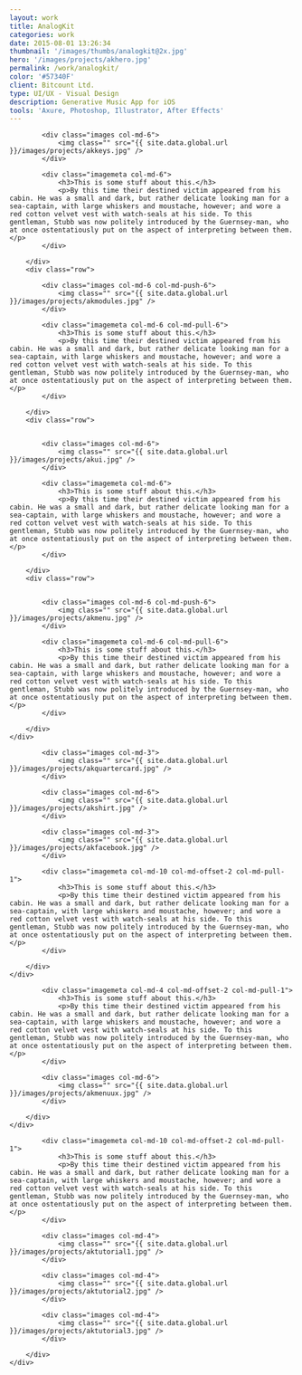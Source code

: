 ```yaml
---
layout: work
title: AnalogKit
categories: work
date: 2015-08-01 13:26:34
thumbnail: '/images/thumbs/analogkit@2x.jpg'
hero: '/images/projects/akhero.jpg'
permalink: /work/analogkit/
color: '#57340F'
client: Bitcount Ltd.
type: UI/UX - Visual Design
description: Generative Music App for iOS
tools: 'Axure, Photoshop, Illustrator, After Effects'
---
```


<section class="projectsection">
    <div class="container">
        <div class="row">
  
            <div class="images col-md-6">
                <img class="" src="{{ site.data.global.url }}/images/projects/akkeys.jpg" />
            </div>
            
            <div class="imagemeta col-md-6">
                <h3>This is some stuff about this.</h3>
                <p>By this time their destined victim appeared from his cabin. He was a small and dark, but rather delicate looking man for a sea-captain, with large whiskers and moustache, however; and wore a red cotton velvet vest with watch-seals at his side. To this gentleman, Stubb was now politely introduced by the Guernsey-man, who at once ostentatiously put on the aspect of interpreting between them.</p>
            </div>            
    
        </div>
        <div class="row">
    
            <div class="images col-md-6 col-md-push-6">
                <img class="" src="{{ site.data.global.url }}/images/projects/akmodules.jpg" />
            </div>
            
            <div class="imagemeta col-md-6 col-md-pull-6">
                <h3>This is some stuff about this.</h3>
                <p>By this time their destined victim appeared from his cabin. He was a small and dark, but rather delicate looking man for a sea-captain, with large whiskers and moustache, however; and wore a red cotton velvet vest with watch-seals at his side. To this gentleman, Stubb was now politely introduced by the Guernsey-man, who at once ostentatiously put on the aspect of interpreting between them.</p>
            </div>
    
        </div>
        <div class="row">

    
            <div class="images col-md-6">
                <img class="" src="{{ site.data.global.url }}/images/projects/akui.jpg" />
            </div>
            
            <div class="imagemeta col-md-6">
                <h3>This is some stuff about this.</h3>
                <p>By this time their destined victim appeared from his cabin. He was a small and dark, but rather delicate looking man for a sea-captain, with large whiskers and moustache, however; and wore a red cotton velvet vest with watch-seals at his side. To this gentleman, Stubb was now politely introduced by the Guernsey-man, who at once ostentatiously put on the aspect of interpreting between them.</p>
            </div>  
            
        </div>
        <div class="row">
    
            
            <div class="images col-md-6 col-md-push-6">
                <img class="" src="{{ site.data.global.url }}/images/projects/akmenu.jpg" />
            </div>
            
            <div class="imagemeta col-md-6 col-md-pull-6">
                <h3>This is some stuff about this.</h3>
                <p>By this time their destined victim appeared from his cabin. He was a small and dark, but rather delicate looking man for a sea-captain, with large whiskers and moustache, however; and wore a red cotton velvet vest with watch-seals at his side. To this gentleman, Stubb was now politely introduced by the Guernsey-man, who at once ostentatiously put on the aspect of interpreting between them.</p>
            </div>            
            
        </div>   
    </div>
</section>

<section class="projectsection dark">
    <div class="container">
        <div class="row">
  
            <div class="images col-md-3">
                <img class="" src="{{ site.data.global.url }}/images/projects/akquartercard.jpg" />
            </div>
            
            <div class="images col-md-6">
                <img class="" src="{{ site.data.global.url }}/images/projects/akshirt.jpg" />
            </div>
            
            <div class="images col-md-3">
                <img class="" src="{{ site.data.global.url }}/images/projects/akfacebook.jpg" />
            </div>
    
            <div class="imagemeta col-md-10 col-md-offset-2 col-md-pull-1">
                <h3>This is some stuff about this.</h3>
                <p>By this time their destined victim appeared from his cabin. He was a small and dark, but rather delicate looking man for a sea-captain, with large whiskers and moustache, however; and wore a red cotton velvet vest with watch-seals at his side. To this gentleman, Stubb was now politely introduced by the Guernsey-man, who at once ostentatiously put on the aspect of interpreting between them.</p>
            </div>  
    
        </div>   
    </div>
</section>

<section class="projectsection">
    <div class="container">
        <div class="row">
  
            <div class="imagemeta col-md-4 col-md-offset-2 col-md-pull-1">
                <h3>This is some stuff about this.</h3>
                <p>By this time their destined victim appeared from his cabin. He was a small and dark, but rather delicate looking man for a sea-captain, with large whiskers and moustache, however; and wore a red cotton velvet vest with watch-seals at his side. To this gentleman, Stubb was now politely introduced by the Guernsey-man, who at once ostentatiously put on the aspect of interpreting between them.</p>
            </div>  
            
            <div class="images col-md-6">
                <img class="" src="{{ site.data.global.url }}/images/projects/akmenuux.jpg" />
            </div>
                
        </div>   
    </div>
</section>

<section class="projectsection dark">
    <div class="container">
        <div class="row">
  
            <div class="imagemeta col-md-10 col-md-offset-2 col-md-pull-1">
                <h3>This is some stuff about this.</h3>
                <p>By this time their destined victim appeared from his cabin. He was a small and dark, but rather delicate looking man for a sea-captain, with large whiskers and moustache, however; and wore a red cotton velvet vest with watch-seals at his side. To this gentleman, Stubb was now politely introduced by the Guernsey-man, who at once ostentatiously put on the aspect of interpreting between them.</p>
            </div>  
            
            <div class="images col-md-4">
                <img class="" src="{{ site.data.global.url }}/images/projects/aktutorial1.jpg" />
            </div>

            <div class="images col-md-4">
                <img class="" src="{{ site.data.global.url }}/images/projects/aktutorial2.jpg" />
            </div>

            <div class="images col-md-4">
                <img class="" src="{{ site.data.global.url }}/images/projects/aktutorial3.jpg" />
            </div>
                
        </div>   
    </div>
</section>
    

    
 